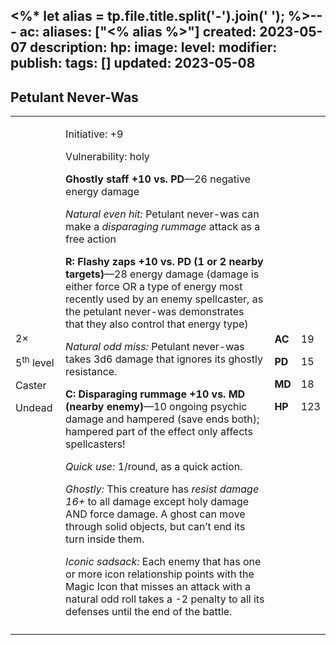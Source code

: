 <%* let alias = tp.file.title.split('-').join(' '); %>---
ac: 
aliases: ["<% alias %>"]
created: 2023-05-07
description: 
hp: 
image: 
level: 
modifier: 
publish: 
tags: []
updated: 2023-05-08
---

## Petulant Never-Was

<table>
<colgroup>
<col style="width: 16%" />
<col style="width: 71%" />
<col style="width: 5%" />
<col style="width: 6%" />
</colgroup>
<tbody>
<tr class="odd">
<td><p>2×</p>
<p>5<sup>th</sup> level</p>
<p>Caster</p>
<p>Undead</p></td>
<td><p>Initiative: +9</p>
<p>Vulnerability: holy</p>
<p><strong>Ghostly staff +10 vs. PD</strong>—26 negative energy
damage</p>
<p><em>Natural even hit:</em> Petulant never-was can make a
<em>disparaging rummage</em> attack as a free action</p>
<p><strong>R: Flashy zaps +10 vs. PD (1 or 2 nearby targets)</strong>—28
energy damage (damage is either force OR a type of energy most recently
used by an enemy spellcaster, as the petulant never-was demonstrates
that they also control that energy type)</p>
<p><em>Natural odd miss:</em> Petulant never-was takes 3d6 damage that
ignores its ghostly resistance.</p>
<p><strong>C: Disparaging rummage +10 vs. MD (nearby enemy)</strong>—10
ongoing psychic damage and hampered (save ends both); hampered part of
the effect only affects spellcasters!</p>
<p><em>Quick use:</em> 1/round, as a quick action.</p>
<p><em>Ghostly:</em> This creature has <em>resist damage 16+</em> to all
damage except holy damage AND force damage. A ghost can move through
solid objects, but can’t end its turn inside them.</p>
<p><em>Iconic sadsack:</em> Each enemy that has one or more icon
relationship points with the Magic Icon that misses an attack with a
natural odd roll takes a -2 penalty to all its defenses until the end of
the battle.</p></td>
<td><p><strong>AC</strong></p>
<p><strong>PD</strong></p>
<p><strong>MD</strong></p>
<p><strong>HP</strong></p></td>
<td><p>19</p>
<p>15</p>
<p>18</p>
<p>123</p></td>
</tr>
<tr class="even">
<td></td>
<td></td>
<td></td>
<td></td>
</tr>
</tbody>
</table>
